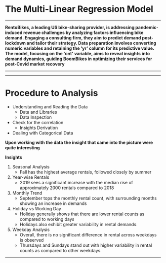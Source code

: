 # **The Multi-Linear Regression Model**
<hr>

**RentoBikes, a leading US bike-sharing provider, is addressing pandemic-induced revenue challenges by analyzing factors influencing bike demand. Engaging a consulting firm, they aim to predict demand post-lockdown and tailor their strategy. Data preparation involves converting numeric variables and retaining the 'yr' column for its predictive value. The model, focusing on the 'cnt' variable, aims to reveal insights into demand dynamics, guiding BoomBikes in optimizing their services for post-Covid market recovery**

<hr>
<hr>

# **Procedure to Analysis**
* Understanding and Reading the Data
  * Data and Libraries
  * Data Inspection
* Check for the correlation
  *  Insights Derivation
* Dealing with Categorical Data

**Upon working with the data the insight that came into the picture were quite interesting**

**Insights**
1. Seasonal Analysis
    * Fall has the highest average rentals, followed closely by summer
2. Year-wise Rentals
    * 2019 sees a significant increase with the median rise of approximately 2000 rentals compared to 2018
3. Monthly Trend
    * September tops the monthly rental count, with surrounding months showing an increase in demands
4. Holiday vs Working Day
    * Holiday generally shows that there are lower rental counts as compared to working days
    * Holidays also exhibit greater variability in rental demands
5. Weekday Analysis
    * Overall, there is no significant difference in rental across weekdays is observed
    * Thursdays and Sundays stand out with higher variability in rental counts as compared to other weekdays

<hr>
